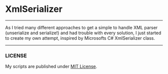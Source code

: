 # XmlSerializer

-----

As I tried many different approaches to get a simple to handle XML parser (unserialize and serialize!) and had trouble with every solution,
I just started to create my own attempt, inspired by Microsofts C# XmlSerializer class.

-----

### LICENSE
My scripts are published under [MIT License](https://am-wd.de/?p=about#license).
